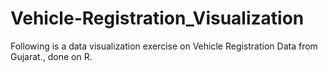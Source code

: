 # Vehicle-Registration_Visualization
Following is a data visualization exercise on Vehicle Registration Data from Gujarat., done on R.  

